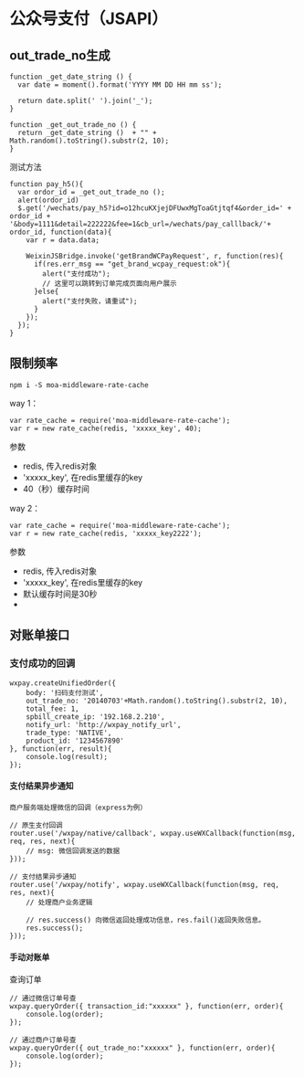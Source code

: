 # 公众号支付（JSAPI）


## out_trade_no生成

```
function _get_date_string () {
  var date = moment().format('YYYY MM DD HH mm ss');

  return date.split(' ').join('_');
}

function _get_out_trade_no () {
  return _get_date_string ()  + "" + Math.random().toString().substr(2, 10);
}
```


测试方法

```
function pay_h5(){
  var ordor_id = _get_out_trade_no ();
  alert(ordor_id)
  $.get('/wechats/pay_h5?id=o12hcuKXjejDFUwxMgToaGtjtqf4&order_id=' + ordor_id + '&body=1111&detail=222222&fee=1&cb_url=/wechats/pay_calllback/'+ ordor_id, function(data){
    var r = data.data;

    WeixinJSBridge.invoke('getBrandWCPayRequest', r, function(res){
      if(res.err_msg == "get_brand_wcpay_request:ok"){
        alert("支付成功");
        // 这里可以跳转到订单完成页面向用户展示
      }else{
        alert("支付失败，请重试");
      }
    });
  });
}
```

## 限制频率

```
npm i -S moa-middleware-rate-cache
```

way 1：

```
var rate_cache = require('moa-middleware-rate-cache');
var r = new rate_cache(redis, 'xxxxx_key', 40);
```

参数

- redis, 传入redis对象
- 'xxxxx_key', 在redis里缓存的key
- 40（秒）缓存时间


way 2：

```
var rate_cache = require('moa-middleware-rate-cache');
var r = new rate_cache(redis, 'xxxxx_key2222');
```

参数

- redis, 传入redis对象
- 'xxxxx_key', 在redis里缓存的key
- 默认缓存时间是30秒
-


## 对账单接口

### 支付成功的回调

```
wxpay.createUnifiedOrder({
    body: '扫码支付测试',
    out_trade_no: '20140703'+Math.random().toString().substr(2, 10),
    total_fee: 1,
    spbill_create_ip: '192.168.2.210',
    notify_url: 'http://wxpay_notify_url',
    trade_type: 'NATIVE',
    product_id: '1234567890'
}, function(err, result){
    console.log(result);
});
```

#### 支付结果异步通知

```
商户服务端处理微信的回调（express为例）

// 原生支付回调
router.use('/wxpay/native/callback', wxpay.useWXCallback(function(msg, req, res, next){
    // msg: 微信回调发送的数据
}));

// 支付结果异步通知
router.use('/wxpay/notify', wxpay.useWXCallback(function(msg, req, res, next){
    // 处理商户业务逻辑

    // res.success() 向微信返回处理成功信息，res.fail()返回失败信息。
    res.success();
}));
```

#### 手动对账单

查询订单

```
// 通过微信订单号查
wxpay.queryOrder({ transaction_id:"xxxxxx" }, function(err, order){
    console.log(order);
});

// 通过商户订单号查
wxpay.queryOrder({ out_trade_no:"xxxxxx" }, function(err, order){
    console.log(order);
});
```
